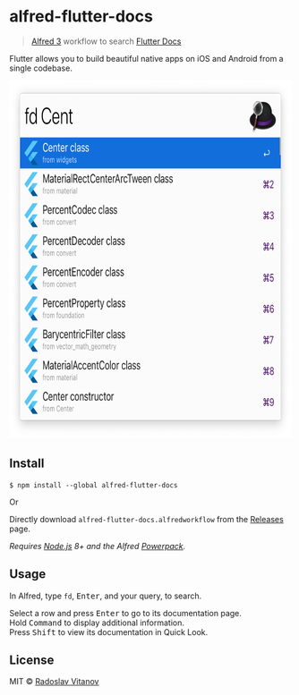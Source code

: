 # alfred-flutter-docs

> [Alfred 3](https://www.alfredapp.com) workflow to search [Flutter Docs](https://docs.flutter.io/)

Flutter allows you to build beautiful native apps on iOS and Android from a single codebase.

<img src="media/screenshot.png" width="694" height="640">


## Install

```
$ npm install --global alfred-flutter-docs
```

Or

Directly download `alfred-flutter-docs.alfredworkflow` from the [Releases](https://github.com/Sh1d0w/alfred-flutter-docs/releases) page.

*Requires [Node.js](https://nodejs.org) 8+ and the Alfred [Powerpack](https://www.alfredapp.com/powerpack/).*

## Usage

In Alfred, type `fd`, <kbd>Enter</kbd>, and your query, to search.

Select a row and press <kbd>Enter</kbd> to go to its documentation page.<br>
Hold <kbd>Command</kbd> to display additional information.<br>
Press <kbd>Shift</kbd> to view its documentation in Quick Look.

## License

MIT © [Radoslav Vitanov](https://github.com/Sh1d0w)
